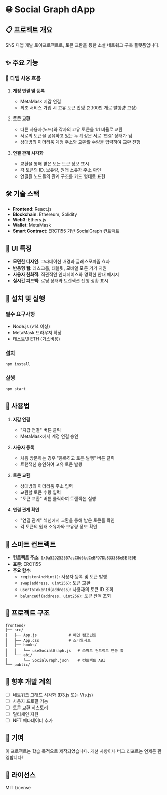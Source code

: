 # 🌐 Social Graph dApp

## 📋 프로젝트 개요

SNS 디앱 개발 토이프로젝트로, 토큰 교환을 통한 소셜 네트워크 구축 플랫폼입니다.

## ✨ 주요 기능

### 🔗 디앱 사용 흐름

1. **계정 연결 및 등록**
   - MetaMask 지갑 연결
   - 최초 서비스 가입 시 고유 토큰 민팅 (2,100만 개로 발행량 고정)

2. **토큰 교환**
   - 다른 사용자(노드)와 각자의 고유 토큰을 1:1 비율로 교환
   - 서로의 토큰을 공유하고 있는 두 계정은 서로 '연결' 상태가 됨
   - 상대방의 이더리움 계정 주소와 교환할 수량을 입력하여 교환 진행

3. **연결 관계 시각화**
   - 교환을 통해 받은 모든 토큰 정보 표시
   - 각 토큰의 ID, 보유량, 원래 소유자 주소 확인
   - 연결된 노드들의 관계 구조를 카드 형태로 표현

## 🛠️ 기술 스택

- **Frontend**: React.js
- **Blockchain**: Ethereum, Solidity
- **Web3**: Ethers.js
- **Wallet**: MetaMask
- **Smart Contract**: ERC1155 기반 SocialGraph 컨트랙트

## 📱 UI 특징

- **모던한 디자인**: 그라데이션 배경과 글래스모피즘 효과
- **반응형 웹**: 데스크톱, 태블릿, 모바일 모든 기기 지원
- **사용자 친화적**: 직관적인 인터페이스와 명확한 안내 메시지
- **실시간 피드백**: 로딩 상태와 트랜잭션 진행 상황 표시

## 🚀 설치 및 실행

### 필수 요구사항
- Node.js (v14 이상)
- MetaMask 브라우저 확장
- 테스트넷 ETH (가스비용)

### 설치
```bash
npm install
```

### 실행
```bash
npm start
```

## 📖 사용법

1. **지갑 연결**
   - "지갑 연결" 버튼 클릭
   - MetaMask에서 계정 연결 승인

2. **사용자 등록**
   - 처음 방문하는 경우 "등록하고 토큰 발행" 버튼 클릭
   - 트랜잭션 승인하여 고유 토큰 발행

3. **토큰 교환**
   - 상대방의 이더리움 주소 입력
   - 교환할 토큰 수량 입력
   - "토큰 교환" 버튼 클릭하여 트랜잭션 실행

4. **연결 관계 확인**
   - "연결 관계" 섹션에서 교환을 통해 받은 토큰들 확인
   - 각 토큰의 원래 소유자와 보유량 정보 확인

## 🔧 스마트 컨트랙트

- **컨트랙트 주소**: `0x0a52D252557acC8d6bdCeBFD7Db833388eEEfE0E`
- **표준**: ERC1155
- **주요 함수**:
  - `registerAndMint()`: 사용자 등록 및 토큰 발행
  - `swap(address, uint256)`: 토큰 교환
  - `userToTokenId(address)`: 사용자의 토큰 ID 조회
  - `balanceOf(address, uint256)`: 토큰 잔액 조회

## 📁 프로젝트 구조

```
frontend/
├── src/
│   ├── App.js              # 메인 컴포넌트
│   ├── App.css             # 스타일시트
│   ├── hooks/
│   │   └── useSocialGraph.js   # 스마트 컨트랙트 연동 훅
│   └── abi/
│       └── SocialGraph.json    # 컨트랙트 ABI
└── public/
```

## 🎯 향후 개발 계획

- [ ] 네트워크 그래프 시각화 (D3.js 또는 Vis.js)
- [ ] 사용자 프로필 기능
- [ ] 토큰 교환 히스토리
- [ ] 멀티체인 지원
- [ ] NFT 메타데이터 추가

## 🤝 기여

이 프로젝트는 학습 목적으로 제작되었습니다. 개선 사항이나 버그 리포트는 언제든 환영합니다!

## 📄 라이선스

MIT License